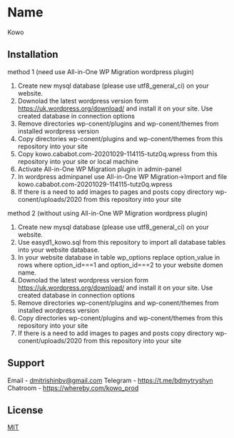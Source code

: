 # Name

Kowo

## Installation

method 1 (need use All-in-One WP Migration wordpress plugin)
1. Create new mysql database (please use utf8_general_ci) on your website.
2. Downolad the latest wordpress version form https://uk.wordpress.org/download/ and install it on your site. Use created database in connection options 
3. Remove directories wp-conent/plugins and wp-conent/themes from installed wordpress version
4. Copy directories wp-conent/plugins and wp-conent/themes from this repository into your site
5. Copy kowo.cababot.com-20201029-114115-tutz0q.wpress from this repository into your site or local machine
6. Activate All-in-One WP Migration plugin in admin-panel 
7. In wordpress adminpanel use All-in-One WP Migration->Import and file kowo.cababot.com-20201029-114115-tutz0q.wpress 
8. If there is a need to add images to pages and posts copy directory wp-conent/uploads/2020 from this repository into your site

method 2 (without using All-in-One WP Migration wordpress plugin)
1. Create new mysql database (please use utf8_general_ci) on your website.
2. Use easyd1_kowo.sql from this repository to import all database tables into your website database.
3. In your website database in table wp_options replace option_value in rows where option_id===1 and option_id===2 to your website domen name. 
4. Downolad the latest wordpress version form https://uk.wordpress.org/download/ and install it on your site. Use created database in connection options
5. Remove directories wp-conent/plugins and wp-conent/themes from installed wordpress version
6. Copy directories wp-conent/plugins and wp-conent/themes from this repository into your site
7. If there is a need to add images to pages and posts copy directory wp-conent/uploads/2020 from this repository into your site

## Support

Email - dmitrishinbv@gmail.com
Telegram - https://t.me/bdmytryshyn
Chatroom - https://whereby.com/kowo_prod

## License
[MIT](https://choosealicense.com/licenses/mit/)
